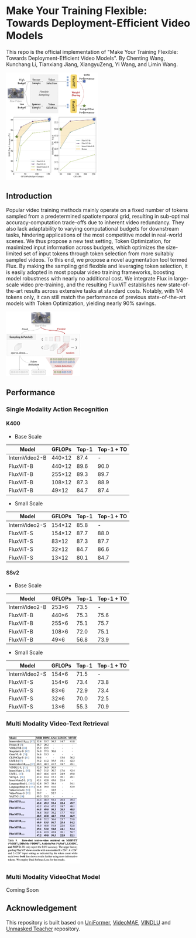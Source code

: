 # Make Your Training Flexible: Towards Deployment-Efficient Video Models

This repo is the official implementation of "Make Your Training Flexible: Towards Deployment-Efficient Video Models". By Chenting Wang, Kunchang Li, Tianxiang Jiang, XiangyuZeng, Yi Wang, and Limin Wang.

<img src="./figs/teaser.png" alt="teaser" width="50%"/>
 
<!-- ## Update

- **2025/03/18**: We build the repo and release the paper. -->

## Introduction

Popular video training methods mainly operate on a fixed number of tokens sampled from a predetermined spatiotemporal grid, resulting in sub-optimal accuracy-computation trade-offs due to inherent video redundancy. They also lack adaptability to varying computational budgets for downstream tasks, hindering applications of the most competitive model in real-world scenes. We thus propose a new test setting, Token Optimization, for maximized input information across budgets, which optimizes the size-limited set of input tokens through token selection from more suitably sampled videos. To this end, we propose a novel augmentation tool termed Flux. By making the sampling grid flexible and leveraging token selection, it is easily adopted in most popular video training frameworks, boosting model robustness with nearly no additional cost. We integrate Flux in large-scale video pre-training, and the resulting FluxViT establishes new state-of-the-art results across extensive tasks at standard costs. Notably, with 1/4 tokens only, it can still match the performance of previous state-of-the-art models with Token Optimization, yielding nearly 90\% savings.

<img src="./figs/main.png" alt="Sampling Strategy" width="40%"/>

## Performance

### Single Modality Action Recognition

#### K400

- Base Scale

| **Model**        | **GFLOPs**       | **Top-1** | **Top-1 + TO** |
|------------------|------------------|-----------|----------------|
| InternVideo2-B   | 440×12           | 87.4      |      -         |
| FluxViT-B        | 440×12           | 89.6      |      90.0      |
| FluxViT-B        | 255×12           | 89.3      |      89.7      |
| FluxViT-B        | 108×12           | 87.3      |      88.9      |
| FluxViT-B        | 49×12            | 84.7      |      87.4      |

- Small Scale

| **Model**        | **GFLOPs**       | **Top-1** | **Top-1 + TO** |
|------------------|------------------|-----------|----------------|
| InternVideo2-S   | 154×12           | 85.8      |       -        |
| FluxViT-S        | 154×12           | 87.7      |      88.0      |
| FluxViT-S        | 83×12            | 87.3      |      87.7      |
| FluxViT-S        | 32×12            | 84.7      |      86.6      |
| FluxViT-S        | 13×12            | 80.1      |      84.7      |

#### SSv2

- Base Scale

| **Model**        | **GFLOPs**      | **Top-1** | **Top-1 + TO** |
|------------------|-----------------|-----------|----------------|
| InternVideo2-B   | 253×6           | 73.5      |      -         |
| FluxViT-B        | 440×6           | 75.3      |      75.6      |
| FluxViT-B        | 255×6           | 75.1      |      75.7      |
| FluxViT-B        | 108×6           | 72.0      |      75.1      |
| FluxViT-B        | 49×6            | 56.8      |      73.9      |

- Small Scale

| **Model**        | **GFLOPs**      | **Top-1** | **Top-1 + TO** |
|------------------|-----------------|-----------|----------------|
| InternVideo2-S   | 154×6           | 71.5      |       -        |
| FluxViT-S        | 154×6           | 73.4      |      73.8      |
| FluxViT-S        | 83×6            | 72.9      |      73.4      |
| FluxViT-S        | 32×6            | 70.0      |      72.5      |
| FluxViT-S        | 13×6            | 55.3      |      70.9      |

### Multi Modality Video-Text Retrieval

<img src="./figs/zs_vt_retrieval.png" alt="zs_vt_retrieval" width="40%"/>

### Multi Modality VideoChat Model

Coming Soon

## Acknowledgement

This repository is built based on [UniFormer](https://github.com/Sense-X/UniFormer), [VideoMAE](https://github.com/MCG-NJU/VideoMAE), [VINDLU](https://github.com/klauscc/VindLU) and [Unmasked Teacher](https://github.com/OpenGVLab/unmasked_teacher/) repository. 
